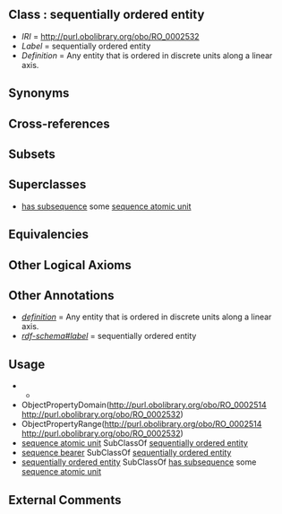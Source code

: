 
## Class : sequentially ordered entity

 * *IRI* = http://purl.obolibrary.org/obo/RO_0002532
 * *Label* = sequentially ordered entity
 * *Definition* = Any entity that is ordered in discrete units along a linear axis.

## Synonyms


## Cross-references


## Subsets


## Superclasses

 * [has subsequence](../../RO/24/RO_0002524.md) some [sequence atomic unit](../../RO/33/RO_0002533.md)

## Equivalencies


## Other Logical Axioms


## Other Annotations

 * *[definition](../../IAO/15/IAO_0000115.md)* = Any entity that is ordered in discrete units along a linear axis.
 * *[rdf-schema#label](../../el/rdf-schema#label.md)* = sequentially ordered entity

## Usage

 * -
 * ObjectPropertyDomain(<http://purl.obolibrary.org/obo/RO_0002514> <http://purl.obolibrary.org/obo/RO_0002532>)
 * ObjectPropertyRange(<http://purl.obolibrary.org/obo/RO_0002514> <http://purl.obolibrary.org/obo/RO_0002532>)
 * [sequence atomic unit](../../RO/33/RO_0002533.md) SubClassOf [sequentially ordered entity](../../RO/32/RO_0002532.md)
 * [sequence bearer](../../RO/34/RO_0002534.md) SubClassOf [sequentially ordered entity](../../RO/32/RO_0002532.md)
 * [sequentially ordered entity](../../RO/32/RO_0002532.md) SubClassOf [has subsequence](../../RO/24/RO_0002524.md) some [sequence atomic unit](../../RO/33/RO_0002533.md)

## External Comments

